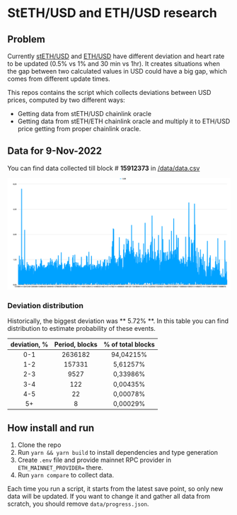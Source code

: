 # StETH/USD and ETH/USD research

## Problem

Currently [stETH/USD](https://data.chain.link/ethereum/mainnet/crypto-usd/eth-usd) and [ETH/USD](https://data.chain.link/ethereum/mainnet/crypto-usd/eth-usd) have different deviation and heart rate to be updated (0.5% vs 1% and 30 min vs 1hr). It creates situations when the gap between two calculated values in USD could have a big gap, which comes from different update times.

This repos contains the script which collects deviations between USD prices, computed by two different ways:

- Getting data from stETH/USD chainlink oracle
- Getting data from stETH/ETH chainlink oracle and multiply it to ETH/USD price getting from proper chainlink oracle.

## Data for 9-Nov-2022

You can find data collected till block # **15912373** in [/data/data.csv](/data/data.csv)

![devitaion by time](data/deviation.png)

### Deviation distribution

Historically, the biggest deviation was ** 5.72% **. In this table you can find distribution to estimate probability of these events.

| deviation, % | Period, blocks | % of total blocks |
|:------------:|:-------------:|:-------------:|
| 0-1 | 2636182 | 94,04215% |
| 1-2 | 157331 | 5,61257% |
| 2-3 | 9527 | 0,33986% |
| 3-4 | 122 | 0,00435% |
| 4-5 | 22 | 0,00078% |
| 5+ | 8 | 0,00029% |

## How install and run

1. Clone the repo
2. Run `yarn && yarn build` to install dependencies and type generation
3. Create `.env` file and provide mainnet RPC provider in `ETH_MAINNET_PROVIDER=` there.
4. Run `yarn compare` to collect data.

Each time you run a script, it starts from the latest save point, so only new data will be updated. If you want to change it and gather all data from scratch, you should remove `data/progress.json`.

